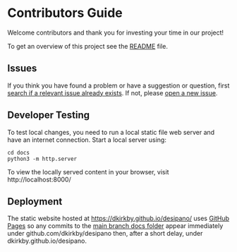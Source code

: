 # Contributors Guide

Welcome contributors and thank you for investing your time in our project!

To get an overview of this project see the [README](README.md) file.

## Issues

If you think you have found a problem or have a suggestion or question, first [search if a relevant issue already exists](https://docs.github.com/en/github/searching-for-information-on-github/searching-on-github/searching-issues-and-pull-requests#search-by-the-title-body-or-comments).  If not, please [open a new issue](https://github.com/dkirkby/desipano/issues/new).

## Developer Testing

To test local changes, you need to run a local static file web server and have an internet connection. Start a local server using:
```
cd docs
python3 -m http.server
```
To view the locally served content in your browser, visit http://localhost:8000/

## Deployment

The static website hosted at https://dkirkby.github.io/desipano/ uses [GitHub Pages](https://pages.github.com/) so any commits to the [main branch docs folder](https://github.com/dkirkby/desipano/tree/main/docs) appear immediately under github.com/dkirkby/desipano then, after a short delay, under dkirkby.github.io/desipano.
